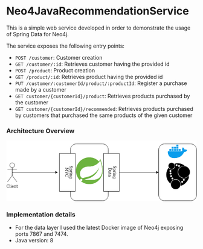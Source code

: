 # Neo4JavaRecommendationService

This is a simple web service developed in order to demonstrate the usage of Spring Data for Neo4j.

The service exposes the following entry points:
* `POST /customer`: Customer creation
* `GET /customer/:id`: Retrieves customer having the provided id
* `POST /product`: Product creation
* `GET /product/:id`: Retrieves product having the provided id
* `PUT /customer/:customerId/product/:productId`: Register a purchase made by a customer
* `GET customer/{customerId}/product`: Retrieves products purchased by the customer
* `GET customer/{customerId}/recommended`: Retrieves products purchased by customers that purchased the same products of the given customer

### Architecture Overview
![](architecture.png)

### Implementation details
* For the data layer I used the latest Docker image of Neo4j exposing ports
7867 and 7474.
* Java version: 8

